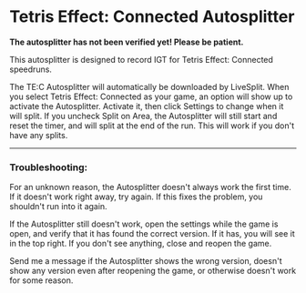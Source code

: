 # Tetris Effect: Connected Autosplitter

**The autosplitter has not been verified yet! Please be patient.**

This autosplitter is designed to record IGT for Tetris Effect: Connected speedruns.

The TE:C Autosplitter will automatically be downloaded by LiveSplit. When you select Tetris Effect: Connected as your game, an option will show up to activate the Autosplitter. Activate it, then click Settings to change when it will split. If you uncheck Split on Area, the Autosplitter will still start and reset the timer, and will split at the end of the run. This will work if you don't have any splits.

_________

### Troubleshooting:

For an unknown reason, the Autosplitter doesn't always work the first time. If it doesn't work right away, try again. If this fixes the problem, you shouldn't run into it again.

If the Autosplitter still doesn't work, open the settings while the game is open, and verify that it has found the correct version. If it has, you will see it in the top right. If you don't see anything, close and reopen the game.

Send me a message if the Autosplitter shows the wrong version, doesn't show any version even after reopening the game, or otherwise doesn't work for some reason.
